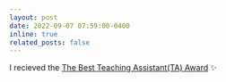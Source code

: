 ```yaml
---
layout: post
date: 2022-09-07 07:59:00-0400
inline: true
related_posts: false
---
```


<!-- A simple inline announcement with Markdown emoji! :sparkles: :smile: -->

I recieved the [The Best Teaching Assistant(TA) Award](https://atu.ac.ir/en) :sparkles:
